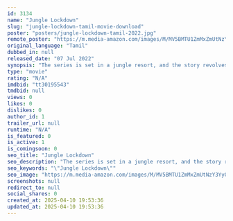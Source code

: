 ```yaml
---
id: 3134
name: "Jungle Lockdown"
slug: "jungle-lockdown-tamil-movie-download"
poster: "posters/jungle-lockdown-tamil-2022.jpg"
remote_poster: "https://m.media-amazon.com/images/M/MV5BMTU1ZmMxZmUtNzY3Yy00ZDhmLWE3NDQtMzAyZjA3NWQyMTkzXkEyXkFqcGdeQXVyMTcwNjA3NjE5._V1_SX300.jpg"
original_language: "Tamil"
dubbed_in: null
released_date: "07 Jul 2022"
synopsis: "The series is set in a jungle resort, and the story revolves around a group of friends who are trapped there during a lockdown. The friends must find a way to survive in the jungle and avoid the dangers that lurk there."
type: "movie"
rating: "N/A"
imdbid: "tt30195543"
tmdbid: null
views: 0
likes: 0
dislikes: 0
author_id: 1
trailer_url: null
runtime: "N/A"
is_featured: 0
is_active: 1
is_comingsoon: 0
seo_title: "Jungle Lockdown"
seo_description: "The series is set in a jungle resort, and the story revolves around a group of friends who are trapped there during a lockdown. The friends must find a way to survive in the jungle and avoid the dangers that lurk there."
seo_keywords: "\"Jungle Lockdown\""
seo_image: "https://m.media-amazon.com/images/M/MV5BMTU1ZmMxZmUtNzY3Yy00ZDhmLWE3NDQtMzAyZjA3NWQyMTkzXkEyXkFqcGdeQXVyMTcwNjA3NjE5._V1_SX300.jpg"
screenshots: null
redirect_to: null
social_shares: 0
created_at: 2025-04-10 19:53:36
updated_at: 2025-04-10 19:53:36
---
```


